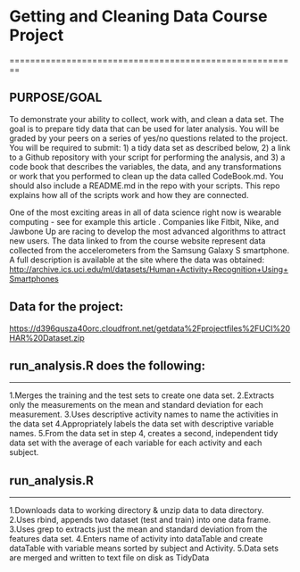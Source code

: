 # Getting and Cleaning Data Course Project
========================================================
## PURPOSE/GOAL
To demonstrate your ability to collect, work with, and clean a data set. The goal is to prepare tidy data that can be used for later analysis. You will be graded by your peers on a series of yes/no questions related to the project. You will be required to submit: 1) a tidy data set as described below, 2) a link to a Github repository with your script for performing the analysis, and 3) a code book that describes the variables, the data, and any transformations or work that you performed to clean up the data called CodeBook.md. You should also include a README.md in the repo with your scripts. This repo explains how all of the scripts work and how they are connected.

One of the most exciting areas in all of data science right now is wearable computing - see for example this article . Companies like Fitbit, Nike, and Jawbone Up are racing to develop the most advanced algorithms to attract new users. The data linked to from the course website represent data collected from the accelerometers from the Samsung Galaxy S smartphone. A full description is available at the site where the data was obtained: 
http://archive.ics.uci.edu/ml/datasets/Human+Activity+Recognition+Using+Smartphones 

## Data for the project: 
https://d396qusza40orc.cloudfront.net/getdata%2Fprojectfiles%2FUCI%20HAR%20Dataset.zip 

## run_analysis.R does the following: 
-----------------
1.Merges the training and the test sets to create one data set.
2.Extracts only the measurements on the mean and standard deviation for each measurement. 
3.Uses descriptive activity names to name the activities in the data set
4.Appropriately labels the data set with descriptive variable names. 
5.From the data set in step 4, creates a second, independent tidy data set with the average of each variable for each activity and each subject.

## run_analysis.R
-----------------
1.Downloads data to working directory & unzip data to data directory.
2.Uses rbind, appends two dataset (test and train) into one data frame.
3.Uses grep to extracts just the mean and standard deviation from the features data set.
4.Enters name of activity into dataTable and create dataTable with variable means sorted by subject and Activity.
5.Data sets are merged and written to text file on disk as TidyData
